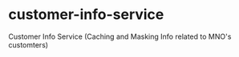 # customer-info-service
Customer Info Service (Caching and Masking Info related to MNO's customters)
